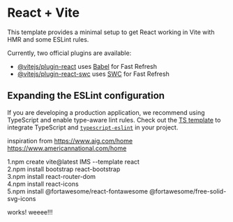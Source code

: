 # React + Vite

This template provides a minimal setup to get React working in Vite with HMR and some ESLint rules.

Currently, two official plugins are available:

- [@vitejs/plugin-react](https://github.com/vitejs/vite-plugin-react/blob/main/packages/plugin-react/README.md) uses [Babel](https://babeljs.io/) for Fast Refresh
- [@vitejs/plugin-react-swc](https://github.com/vitejs/vite-plugin-react-swc) uses [SWC](https://swc.rs/) for Fast Refresh

## Expanding the ESLint configuration

If you are developing a production application, we recommend using TypeScript and enable type-aware lint rules. Check out the [TS template](https://github.com/vitejs/vite/tree/main/packages/create-vite/template-react-ts) to integrate TypeScript and [`typescript-eslint`](https://typescript-eslint.io) in your project.

inspiration from 
https://www.aig.com/home
https://www.americannational.com/home


1.npm create vite@latest IMS --template react<br>
2.npm install bootstrap react-bootstrap<br>
3.npm install react-router-dom<br>
4.npm install react-icons<br>
5.npm install @fortawesome/react-fontawesome @fortawesome/free-solid-svg-icons<br>

works! weeee!!!

